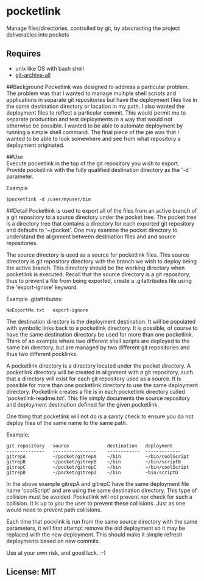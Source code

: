 pocketlink
==========

Manage files/directories, controlled by git, by abscracting the project deliverables into pockets 

## Requires
* unix like OS with bash shell
* [git-archive-all](https://github.com/Kentzo/git-archive-all)
                                                                                                                                                                                                                                                                                
##Background
Pocketlink was designed to address a particular problem.  The problem was that I wanted to manage multiple shell scripts and applications in separate git repositories but have the deployment files live in the same destination directory or location in my path.  I also wanted the deployment files to reflect a particular commit.  This would permit me to separate production and test deployments in a way that would not otherwise be possible.  I wanted to be able to automate deployment by running a simple shell command.  The final piece of the pie was that I wanted to be able to look somewhere and see from what repository a deployment originated.                                                                                                                                                                      
                                                                                                                                                                                                                                                                                
##Use                                                                                                                                                                                                                                                                           
Execute pocketlink in the top of the git repository you wish to export.  Provide pocketlink with the fully qualified destination directory as the '-d ' parameter.                                                                                                              

Example                                                                                                                                                                                                                                                                        
``` 
$pocketlink -d /user/myuser/bin
```
                                                                                                                                                                                                                                                 
##Detail
Pocketlink is used to export all of the files from an active branch of a git repository to a source directory under the pocket tree.  The pocket tree is a directory tree that contains a directory for each exported git repository and defaults to '~/pocket'.  One may examine the pocket directory to understand the alignment between destination files and and source repositories.                                                                                                                                                                       
                                                                                                                                                                                                                                                                                
The source directory is used as a source for pocketlink files.  This source directory is git repository directory with the branch we wish to deploy being the active branch.  This directory should be the working directory when pocketlink is executed.  Recall that the source directory is a git repository, thus to prevent a file from being exported, create a .gitattributes file using the 'export-ignore' keyword.                                                                                                                                    
                                                                                                                                                                                                                                                                                
Example .gitattributes:
```                                                                                                                                                                                                                                                         
NoExportMe.txt   export-ignore
```                                                                                                                                                                                                                                                  

The destination directory is the deployment destination.  It will be populated with symbolic links back to a pocketlink directory.  It is possible, of course to have the same destination directory be used for more than one pocketlink.  Think of an example where two different shell scripts are deployed to the same bin directory, but are managed by two different git repositories and thus two different pocklinks.                                                                                                                                   
                                                                                                                                                                                                                                                                                
A pocketlink directory is a directory located under the pocket directory.  A pocketlink directory will be created in alignment with a git repository, such that a directory will exist for each git repository used as a source.  It is possible for more than one pocketlink directory to use the same deployment directory.  Pocketlink creates a  file is in each pocketlink directory called 'pocketlink-readme.txt'.  This file simply documents the source repository and deployment destination defined for the given pocketlink.                        
                                                                                                                                                                                                                                                                                
One thing that pocketlink will not do is a sanity check to ensure you do not deploy files of the same name to the same path.                                                                                                                                                    
                                                                                                                                                                                                                                                                                
Example:                                                                                                                                                                                                                                                                        
```                                                                                                                                                                                                                                                                             
git repository   source              destination   deployment
--------------   ----------------    ------------  -------------
gitrepA          ~/pocket/gitrepA    ~/bin         ~/bin/coolScript
gitrepB          ~/pocket/gitrepB    ~/bin         ~/bin/scriptB
gitrepC          ~/pocket/gitrepC    ~/bin         ~/bin/coolScript
gitrepD          ~/pocket/gitrepD    ~/bin         ~bin/scriptD
```
                                                                                                                                                                                                                                                                             
In the above example gitrepA and gitrepC have the same deployment file name 'coolScript' and are using the same destination directory.  This type of collision must be avoided.  Pocketlink will not prevent nor check for such a collision. It is up to you the user to prevent these collisions.  Just as one would need to prevent path collisions.                                                                                                                                                                                                          
                                                                                                                                                                                                                                                                                
Each time that pocklink is run from the same source directory with the same parameters, it will first attempt remove the old deployment so it may be replaced with the new deployment.  This should make it simple refresh deployments based on new commits.                    
                                                                                                                                                                                                                                                                                
Use at your own risk, and good luck.  :-) 

## License: MIT

